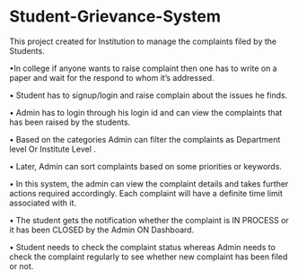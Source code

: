 # Student-Grievance-System

This project created for Institution to manage the complaints filed by the Students.

•In college if anyone wants to raise complaint then one has to write on a paper and wait for the respond to whom it’s
addressed.

• Student has to signup/login and raise complain about the issues he finds.

• Admin has to login through his login id and can view the complaints that has been raised by the students.

• Based on the categories Admin can filter the complaints as Department level Or Institute Level .

• Later, Admin can sort complaints based on some priorities or keywords.

• In this system, the admin can view the complaint details and takes further actions required accordingly. Each complaint
will have a definite time limit associated with it. 

• The student gets the notification whether the complaint is IN PROCESS or it has been CLOSED by the Admin ON
Dashboard.

• Student needs to check the complaint status whereas Admin needs to check the complaint regularly to see whether new
complaint has been filed or not.
